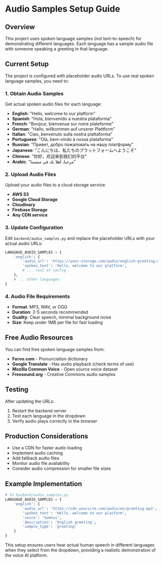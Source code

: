 # Audio Samples Setup Guide

## Overview
This project uses spoken language samples (not text-to-speech) for demonstrating different languages. Each language has a sample audio file with someone speaking a greeting in that language.

## Current Setup
The project is configured with placeholder audio URLs. To use real spoken language samples, you need to:

### 1. Obtain Audio Samples
Get actual spoken audio files for each language:
- **English**: "Hello, welcome to our platform"
- **Spanish**: "Hola, bienvenido a nuestra plataforma"  
- **French**: "Bonjour, bienvenue sur notre plateforme"
- **German**: "Hallo, willkommen auf unserer Plattform"
- **Italian**: "Ciao, benvenuto sulla nostra piattaforma"
- **Portuguese**: "Olá, bem-vindo à nossa plataforma"
- **Russian**: "Привет, добро пожаловать на нашу платформу"
- **Japanese**: "こんにちは、私たちのプラットフォームへようこそ"
- **Chinese**: "你好，欢迎来到我们的平台"
- **Arabic**: "مرحبا، أهلا بك في منصتنا"

### 2. Upload Audio Files
Upload your audio files to a cloud storage service:
- **AWS S3**
- **Google Cloud Storage**
- **Cloudinary**
- **Firebase Storage**
- **Any CDN service**

### 3. Update Configuration
Edit `backend/audio_samples.py` and replace the placeholder URLs with your actual audio URLs:

```python
LANGUAGE_AUDIO_SAMPLES = {
    'english': {
        'audio_url': 'https://your-storage.com/audio/english-greeting.mp3',
        'spoken_text': 'Hello, welcome to our platform',
        # ... rest of config
    },
    # ... other languages
}
```

### 4. Audio File Requirements
- **Format**: MP3, WAV, or OGG
- **Duration**: 2-5 seconds recommended
- **Quality**: Clear speech, minimal background noise
- **Size**: Keep under 1MB per file for fast loading

## Free Audio Resources
You can find free spoken language samples from:
- **Forvo.com** - Pronunciation dictionary
- **Google Translate** - Has audio playback (check terms of use)
- **Mozilla Common Voice** - Open source voice dataset
- **Freesound.org** - Creative Commons audio samples

## Testing
After updating the URLs:
1. Restart the backend server
2. Test each language in the dropdown
3. Verify audio plays correctly in the browser

## Production Considerations
- Use a CDN for faster audio loading
- Implement audio caching
- Add fallback audio files
- Monitor audio file availability
- Consider audio compression for smaller file sizes

## Example Implementation
```python
# In backend/audio_samples.py
LANGUAGE_AUDIO_SAMPLES = {
    'english': {
        'audio_url': 'https://cdn.yoursite.com/audio/en/greeting.mp3',
        'spoken_text': 'Hello, welcome to our platform',
        'voice': 'Somnus',
        'description': 'English greeting',
        'sample_type': 'greeting'
    }
}
```

This setup ensures users hear actual human speech in different languages when they select from the dropdown, providing a realistic demonstration of the voice AI platform.